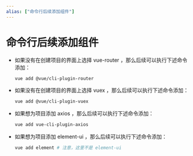```yaml
---
alias: ["命令行后续添加组件"]
---
```


# 命令行后续添加组件

-   如果没有在创建项目的界面上选择 vue-router ，那么后续可以执行下述命令添加：

	```bash
	vue add @vue/cli-plugin-router
	```

-   如果没有在创建项目的界面上选择 vuex ，那么后续可以执行下述命令添加：

	```bash
	vue add @vue/cli-plugin-vuex
	```

-   如果想为项目添加 axios ，那么后续可以执行下述命令添加：

	```bash
	vue add vue-cli-plugin-axios
	```

-   如果想为项目添加 element-ui ，那么后续可以执行下述命令添加：

	```bash
	vue add element # 注意，这里不是 element-ui 
	```

